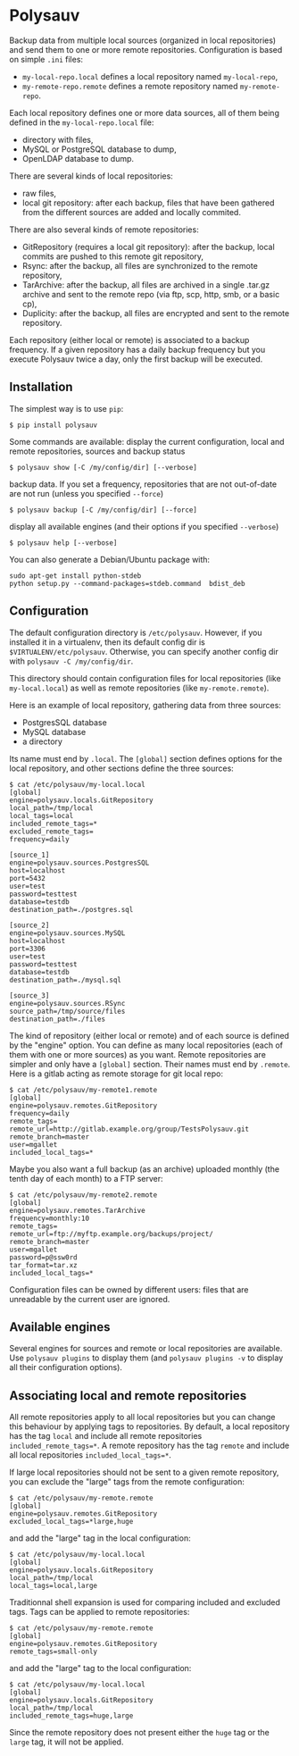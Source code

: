 Polysauv
========

Backup data from multiple local sources (organized in local repositories) and send them to one or more remote repositories.
Configuration is based on simple `.ini` files: 
    
  * `my-local-repo.local` defines a local repository named `my-local-repo`,
  * `my-remote-repo.remote` defines a remote repository named `my-remote-repo`.
  
Each local repository defines one or more data sources, all of them being defined in the `my-local-repo.local` file:

  * directory with files,
  * MySQL or PostgreSQL database to dump,
  * OpenLDAP database to dump.

There are several kinds of local repositories:

  * raw files,
  * local git repository: after each backup, files that have been gathered from the different sources are added and locally commited.
  
There are also several kinds of remote repositories:

  * GitRepository (requires a local git repository): after the backup, local commits are pushed to this remote git repository,
  * Rsync: after the backup, all files are synchronized to the remote repository,
  * TarArchive: after the backup, all files are archived in a single .tar.gz archive and sent to the remote repo (via ftp, scp, http, smb, or a basic cp),
  * Duplicity: after the backup, all files are encrypted and sent to the remote repository.

Each repository (either local or remote) is associated to a backup frequency. 
If a given repository has a daily backup frequency but you execute Polysauv twice a day, only the first backup will be executed. 

Installation
------------

The simplest way is to use `pip`:

    $ pip install polysauv

Some commands are available:
display the current configuration, local and remote repositories, sources and backup status

    $ polysauv show [-C /my/config/dir] [--verbose]

backup data. If you set a frequency, repositories that are not out-of-date are not run (unless you specified `--force`)

    $ polysauv backup [-C /my/config/dir] [--force]
 
display all available engines (and their options if you specified `--verbose`)

    $ polysauv help [--verbose]

You can also generate a Debian/Ubuntu package with: 

    sudo apt-get install python-stdeb
    python setup.py --command-packages=stdeb.command  bdist_deb

Configuration
-------------

The default configuration directory is `/etc/polysauv`. However, if you installed it in a virtualenv, 
then its default config dir is `$VIRTUALENV/etc/polysauv`. 
Otherwise, you can specify another config dir with `polysauv -C /my/config/dir`.

This directory should contain configuration files for local repositories 
(like `my-local.local`) as well as remote repositories (like `my-remote.remote`).

Here is an example of local repository, gathering data from three sources:

  * PostgresSQL database
  * MySQL database
  * a directory

Its name must end by `.local`. 
The `[global]` section defines options for the local repository, and other sections define the three sources:

    $ cat /etc/polysauv/my-local.local
    [global]
    engine=polysauv.locals.GitRepository
    local_path=/tmp/local
    local_tags=local
    included_remote_tags=*
    excluded_remote_tags=
    frequency=daily
    
    [source_1]
    engine=polysauv.sources.PostgresSQL
    host=localhost
    port=5432
    user=test
    password=testtest
    database=testdb
    destination_path=./postgres.sql
    
    [source_2]
    engine=polysauv.sources.MySQL
    host=localhost
    port=3306
    user=test
    password=testtest
    database=testdb
    destination_path=./mysql.sql
    
    [source_3]
    engine=polysauv.sources.RSync
    source_path=/tmp/source/files
    destination_path=./files

The kind of repository (either local or remote) and of each source is defined by the "engine" option.
You can define as many local repositories (each of them with one or more sources) as you want.
Remote repositories are simpler and only have a `[global]` section.
Their names must end by `.remote`.
Here is a gitlab acting as remote storage for git local repo: 

    $ cat /etc/polysauv/my-remote1.remote
    [global]
    engine=polysauv.remotes.GitRepository
    frequency=daily
    remote_tags=
    remote_url=http://gitlab.example.org/group/TestsPolysauv.git
    remote_branch=master
    user=mgallet
    included_local_tags=*

Maybe you also want a full backup (as an archive) uploaded monthly (the tenth day of each month) to a FTP server:

    $ cat /etc/polysauv/my-remote2.remote
    [global]
    engine=polysauv.remotes.TarArchive
    frequency=monthly:10
    remote_tags=
    remote_url=ftp://myftp.example.org/backups/project/
    remote_branch=master
    user=mgallet
    password=p@ssw0rd
    tar_format=tar.xz
    included_local_tags=*

Configuration files can be owned by different users: files that are unreadable by the current user are ignored.

Available engines
-----------------

Several engines for sources and remote or local repositories are available.
Use `polysauv plugins` to display them (and `polysauv plugins -v` to display all their configuration options). 

Associating local and remote repositories
-----------------------------------------

All remote repositories apply to all local repositories but you can change this behaviour by applying tags to repositories.
By default, a local repository has the tag `local` and include all remote repositories `included_remote_tags=*`.
A remote repository has the tag `remote` and include all local repositories `included_local_tags=*`.

If large local repositories should not be sent to a given remote repository, you can exclude the "large" tags from the remote configuration:
 
    $ cat /etc/polysauv/my-remote.remote
    [global]
    engine=polysauv.remotes.GitRepository
    excluded_local_tags=*large,huge

and add the "large" tag in the local configuration:

    $ cat /etc/polysauv/my-local.local
    [global]
    engine=polysauv.locals.GitRepository
    local_path=/tmp/local
    local_tags=local,large

Traditionnal shell expansion is used for comparing included and excluded tags. Tags can be applied to remote repositories:

    $ cat /etc/polysauv/my-remote.remote
    [global]
    engine=polysauv.remotes.GitRepository
    remote_tags=small-only

and add the "large" tag to the local configuration:

    $ cat /etc/polysauv/my-local.local
    [global]
    engine=polysauv.locals.GitRepository
    local_path=/tmp/local
    included_remote_tags=huge,large
    
Since the remote repository does not present either the `huge` tag or the `large` tag, it will not be applied.
